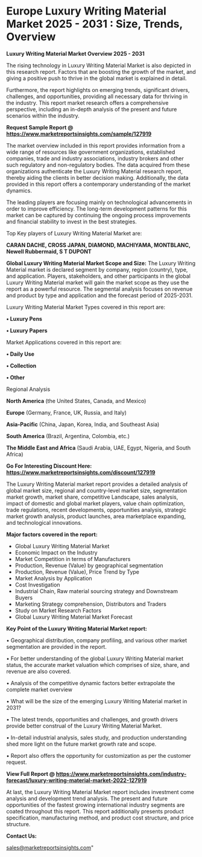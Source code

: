  # Europe Luxury Writing Material Market 2025 - 2031 : Size, Trends, Overview

<Strong> Luxury Writing Material Market Overview 2025 - 2031</strong>

The rising technology in Luxury Writing Material Market is also depicted in this research report. Factors that are boosting the growth of the market, and giving a positive push to thrive in the global market is explained in detail.

Furthermore, the report highlights on emerging trends, significant drivers, challenges, and opportunities, providing all necessary data for thriving in the industry. This report market research offers a comprehensive perspective, including an in-depth analysis of the present and future scenarios within the industry.

<strong>Request Sample Report @ <a href=https://www.marketreportsinsights.com/sample/127919>https://www.marketreportsinsights.com/sample/127919</a></strong>

The market overview included in this report provides information from a wide range of resources like government organizations, established companies, trade and industry associations, industry brokers and other such regulatory and non-regulatory bodies. The data acquired from these organizations authenticate the Luxury Writing Material research report, thereby aiding the clients in better decision making. Additionally, the data provided in this report offers a contemporary understanding of the market dynamics.

The leading players are focusing mainly on technological advancements in order to improve efficiency. The long-term development patterns for this market can be captured by continuing the ongoing process improvements and financial stability to invest in the best strategies.

Top Key players of Luxury Writing Material Market are:

<strong>CARAN DACHE, CROSS JAPAN, DIAMOND, MACHIYAMA, MONTBLANC, Newell Rubbermaid, S T DUPONT</strong>

<strong><b>Global Luxury Writing Material Market Scope and Size:</b></strong>
The Luxury Writing Material market is declared segment by company, region (country), type, and application. Players, stakeholders, and other participants in the global Luxury Writing Material market will gain the market scope as they use the report as a powerful resource. The segmental analysis focuses on revenue and product by type and application and the forecast period of 2025-2031.

Luxury Writing Material Market Types covered in this report are:

<strong>• Luxury Pens

• Luxury Papers</strong>

Market Applications covered in this report are:

<strong>• Daily Use

• Collection

• Other</strong> 

Regional Analysis

<strong>North America</strong> (the United States, Canada, and Mexico)

<strong>Europe</strong> (Germany, France, UK, Russia, and Italy)

<strong>Asia-Pacific</strong> (China, Japan, Korea, India, and Southeast Asia)

<strong>South America</strong> (Brazil, Argentina, Colombia, etc.)

<strong>The Middle East and Africa</strong> (Saudi Arabia, UAE, Egypt, Nigeria, and South Africa)

<strong>Go For Interesting Discount Here: <a href=https://www.marketreportsinsights.com/discount/127919>https://www.marketreportsinsights.com/discount/127919</a></strong>

The Luxury Writing Material market report provides a detailed analysis of global market size, regional and country-level market size, segmentation market growth, market share, competitive Landscape, sales analysis, impact of domestic and global market players, value chain optimization, trade regulations, recent developments, opportunities analysis, strategic market growth analysis, product launches, area marketplace expanding, and technological innovations.

<strong><b>Major factors covered in the report:</b></strong>
<ul>
  <li>Global Luxury Writing Material Market </li>
  <li>Economic Impact on the Industry</li>
  <li>Market Competition in terms of Manufacturers</li>
  <li>Production, Revenue (Value) by geographical segmentation</li>
  <li>Production, Revenue (Value), Price Trend by Type</li>
  <li>Market Analysis by Application</li>
  <li>Cost Investigation</li>
  <li>Industrial Chain, Raw material sourcing strategy and Downstream Buyers</li>
  <li>Marketing Strategy comprehension, Distributors and Traders</li>
  <li>Study on Market Research Factors</li>
  <li>Global Luxury Writing Material Market Forecast</li>
</ul>

<strong><b>Key Point of the Luxury Writing Material Market report:</b></strong>

• Geographical distribution, company profiling, and various other market segmentation are provided in the report.

• For better understanding of the global Luxury Writing Material market status, the accurate market valuation which comprises of size, share, and revenue are also covered.

• Analysis of the competitive dynamic factors better extrapolate the complete market overview

• What will be the size of the emerging Luxury Writing Material market in 2031?

• The latest trends, opportunities and challenges, and growth drivers provide better construal of the Luxury Writing Material Market.

• In-detail industrial analysis, sales study, and production understanding shed more light on the future market growth rate and scope.

• Report also offers the opportunity for customization as per the customer request.

<strong><b>View Full Report @ <a href=https://www.marketreportsinsights.com/industry-forecast/luxury-writing-material-market-2022-127919>https://www.marketreportsinsights.com/industry-forecast/luxury-writing-material-market-2022-127919</a></b></strong>


At last, the Luxury Writing Material Market report includes investment come analysis and development trend analysis. The present and future opportunities of the fastest growing international industry segments are coated throughout this report. This report additionally presents product specification, manufacturing method, and product cost structure, and price structure.

<strong>Contact Us:</strong>

sales@marketreportsinsights.com"

